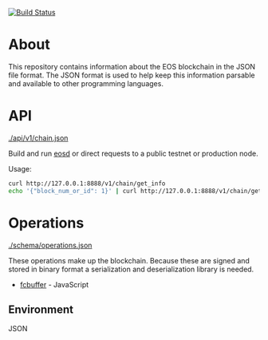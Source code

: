 [![Build Status](https://travis-ci.org/eosjs/json.svg?branch=master)](https://travis-ci.org/eosjs/json)

# About

This repository contains information about the EOS blockchain in the JSON file format.  The JSON format is used to help keep this information parsable and available to other programming languages.

# API

[./api/v1/chain.json](./api/v1/chain.json)

Build and run [eosd](https://github.com/eosio/eos) or direct requests to a public testnet or production node.

Usage:
```bash
curl http://127.0.0.1:8888/v1/chain/get_info
echo '{"block_num_or_id": 1}' | curl http://127.0.0.1:8888/v1/chain/get_block -d @-
```

# Operations

[./schema/operations.json](./schema/operations.json)

These operations make up the blockchain.  Because these are signed and stored in binary format a serialization and deserialization library is needed.

* [fcbuffer](https://github.com/jcalfee/fcbuffer) - JavaScript

## Environment

JSON
